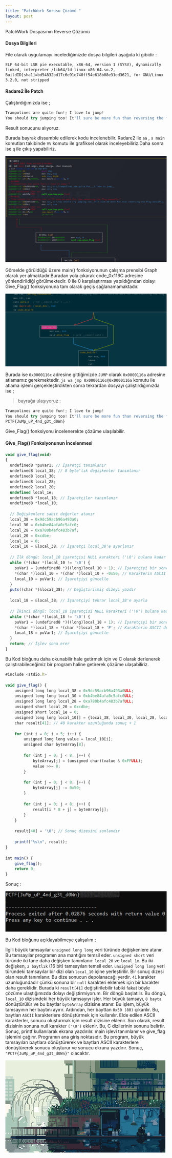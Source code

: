 ```yaml
---
title: "PatchWork Sorusu Çözümü "
layout: post
---
```



PatchWork Dosyasının Reverse Çözümü



#### Dosya Bilgileri

File olarak uygulamayı incelediğimizde dosya bilgileri aşağıda ki gibidir :

```
ELF 64-bit LSB pie executable, x86-64, version 1 (SYSV), dynamically linked, interpreter /lib64/ld-linux-x86-64.so.2, 
BuildID[sha1]=bd54832bd17c6e91e740ff54e618b08e31ed3621, for GNU/Linux 3.2.0, not stripped
```

#### Radare2 İle Patch

Çalıştırdığımızda ise ; 
```js
Trampolines are quite fun!; I love to jump! 
You should try jumping too! It'll sure be more fun than reversing the flag manually.
```

Result sonucunu alıyoruz.

Burada bayrak dissamble edilerek kodu incelenebilir.
Radare2 ile `aa` , `s main` komutları takibinde `VV` komutu ile grafiksel olarak inceleyebiliriz.Daha sonra ise `q` ile çıkış yapabiliriz.

![folder_s3](/img/PatchWork1.png)

Görselde görüldüğü üzere main() fonksiyonunun çalışma prensibi Graph olarak yer almaktadır.Buradan yola çıkarak code_0x116C adresine yönlendirildiği görülmektedir.
0 ile 0 karşılaştırması yapıldığından dolayı Give_Flag() fonksiyonuna tam olarak geçiş sağlanamamaktadır.

![folder_s3](/img/PatchWork2.png)

Burada ise `0x0000116c` adresine gittiğimizde `JUMP` olarak `0x0000116a` adresine atlamamız gerekmektedir.
```js wa jmp 0x0000116c@0x0000116a``` komutu ile atlama işlemi gerçekleştirdikten sonra tekrardan dosyayı çalıştırdığımızda ise ;

>bayrağa ulaşıyoruz : 

```js
Trampolines are quite fun!; I love to jump! 
You should try jumping too! It'll sure be more fun than reversing the flag manually.
PCTF{JuMp_uP_4nd_g3t_d0Wn}
```

Give_Flag() fonksiyonu incelenerekte çözüme ulaşılabilir.

#### Give_Flag() Fonksiyonunun İncelenmesi

```js
void give_flag(void)
{
  undefined8 *puVar1; // İşaretçi tanımlanır
  undefined8 local_38; // 8 byte'lık değişkenler tanımlanır
  undefined8 local_30;
  undefined8 local_28;
  undefined2 local_20;
  undefined local_1e;
  undefined8 *local_18; // İşaretçiler tanımlanır
  undefined8 *local_10;
  
  // Değişkenlere sabit değerler atanır
  local_38 = 0x9dc59acb96a493a0;
  local_30 = 0xb4be84afa0c5afc0;
  local_28 = 0xa780b4afc483b7af;
  local_20 = 0xcdbe;
  local_1e = 0;
  local_10 = &local_38; // İşaretçi local_38'e ayarlanır

  // İlk döngü: local_10 işaretçisi NULL karakteri ('\0') bulana kadar döner
  while (*(char *)local_10 != '\0') {
    puVar1 = (undefined8 *)((long)local_10 + 1); // İşaretçiyi bir sonraki karaktere kaydır
    *(char *)local_10 = *(char *)local_10 + -0x50; // Karakterin ASCII değerini 80 (0x50) azalt
    local_10 = puVar1; // İşaretçiyi güncelle
  }
  puts((char *)&local_38); // Değiştirilmiş dizeyi yazdır

  local_18 = &local_38; // İşaretçiyi tekrar local_38'e ayarla

  // İkinci döngü: local_18 işaretçisi NULL karakteri ('\0') bulana kadar döner
  while (*(char *)local_18 != '\0') {
    puVar1 = (undefined8 *)((long)local_18 + 1); // İşaretçiyi bir sonraki karaktere kaydır
    *(char *)local_18 = *(char *)local_18 + 'P'; // Karakterin ASCII değerine 'P' ekleyin
    local_18 = puVar1; // İşaretçiyi güncelle
  }
  return; // İşlev sona erer
}
```

Bu Kod bloğunu daha okunabilir hale getirmek için ve C olarak derlenerek çalıştırabileceğimiz bir program haline getirerek çözüme ulaşabiliriz.

```js
#include <stdio.h>

void give_flag() {
    unsigned long long local_38 = 0x9dc59acb96a493a0ULL;
    unsigned long long local_30 = 0xb4be84afa0c5afc0ULL;
    unsigned long long local_28 = 0xa780b4afc483b7afULL;
    unsigned short local_20 = 0xcdbe;
    unsigned short local_1e = 0;
    unsigned long long local_10[] = {local_38, local_30, local_28, local_20, local_1e};
    char result[41]; // 40 karakter uzunluğunda sonuç + 1

    for (int i = 0; i < 5; i++) {
        unsigned long long value = local_10[i];
        unsigned char byteArray[8];

        for (int j = 0; j < 8; j++) {
            byteArray[j] = (unsigned char)(value & 0xFFULL);
            value >>= 8;
        }

        for (int j = 0; j < 8; j++) {
            byteArray[j] -= 0x50;
        }

        for (int j = 0; j < 8; j++) {
            result[i * 8 + j] = byteArray[j];
        }
    }

    result[40] = '\0'; // Sonuç dizesini sonlandır

    printf("%s\n", result);
}

int main() {
    give_flag();
    return 0;
}
```

Sonuç : 

![folder_s3](/img/PatchWork3.png)

Bu Kod bloğunu açıklayabilmeye çalışalım ;

İlgili büyük tamsayılar `unsigned long long` veri türünde değişkenlere atanır. Bu tamsayılar programın ana mantığını temsil eder.
`unsigned short` veri türünde iki tane daha değişken tanımlanır: `local_20` ve `local_1e`. Bu iki değişken, `2 baytlık` (16 bit) tamsayıları temsil eder.
`unsigned long long` veri türündeki tamsayılar bir dizi olan `local_10` içine yerleştirilir.
Bir sonuç dizesi olan result tanımlanır. Bu dize sonucun depolanacağı yerdir. `41` karakter uzunluğundadır çünkü sonuna bir `null` karakteri eklemek için bir karakter daha gereklidir.
Burada ki `result[41]` değiştirilebilir tabiki fakat böyle çözüme ulaştığımızda dolayı değiştirmiyorum.
Bir döngü başlatılır. Bu döngü, `local_10` dizisindeki her büyük tamsayıyı işler.
Her büyük tamsayı, `8 bayta` dönüştürülür ve bu baytlar `byteArray` dizisine atanır. Bu işlem, büyük tamsayının her baytını ayırır.
Ardından, her bayttan `0x50 (80)` çıkarılır. Bu, baytları `ASCII` karakterlere dönüştürmek için kullanılır.
Elde edilen ASCII karakterler, sonucu oluşturmak için result dizisine eklenir.
Son olarak, result dizisinin sonuna null karakter `('\0')` eklenir. Bu, C dizilerinin sonunu belirtir.
Sonuç, printf kullanılarak ekrana yazdırılır.
main işlevi tanımlanır ve give_flag işlemini çağırır. Programın ana giriş noktasıdır.
Bu program, büyük tamsayıları baytlara dönüştürerek ve baytları ASCII karakterlere dönüştürerek sonucu oluşturur ve sonucu ekrana yazdırır. 
Sonuç, ```"PCTF{JuMp_uP_4nd_g3t_d0Wn}"``` olacaktır.

![folder_s3](/img/patchwork.gif)
